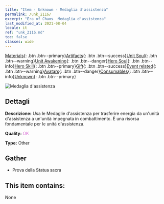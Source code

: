```yaml
---
title: "Item - Unknown - Medaglia d'assistenza"
permalink: /unk_2116/
excerpt: "Era of Chaos  Medaglia d'assistenza"
last_modified_at: 2021-08-04
locale: it
ref: "unk_2116.md"
toc: false
classes: wide
---
```

 [Materials](/ItemsIT/){: .btn .btn--primary}[Artifacts](/ItemsIT/Artifacts/){: .btn .btn--success}[Unit Soul](/ItemsIT/UnitSoul/){: .btn .btn--warning}[Unit Awakening](/ItemsIT/UnitAwakening/){: .btn .btn--danger}[Hero Soul](/ItemsIT/HeroSoul/){: .btn .btn--info}[Hero Skill](/ItemsIT/HeroSkill/){: .btn .btn--primary}[Gift](/ItemsIT/Gift/){: .btn .btn--success}[Event related](/ItemsIT/Events/){: .btn .btn--warning}[Avatars](/ItemsIT/Avatars/){: .btn .btn--danger}[Consumables](/ItemsIT/Consumables/){: .btn .btn--info}[Unknown](/ItemsIT/Unknown/){: .btn .btn--primary}

 ![Medaglia d'assistenza](/images/t/i_994011.png)

## Dettagli
 **Descrizione:** Usa le Medaglie d'assistenza per trasferire energia da un'unità d'assistenza a un'unità impegnata in combattimento. È una risorsa fondamentale per le unità d'assistenza.

 **Quality:** <span style="color: #DA70D6">OK</span>

 **Type:** Other

## Gather

*    Prova della Statua sacra 

## This item contains:

  None

